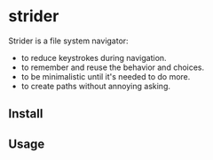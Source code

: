 # strider

Strider is a file system navigator:
* to reduce keystrokes during navigation.
* to remember and reuse the behavior and choices.
* to be minimalistic until it's needed to do more.
* to create paths without annoying asking.

## Install


## Usage

